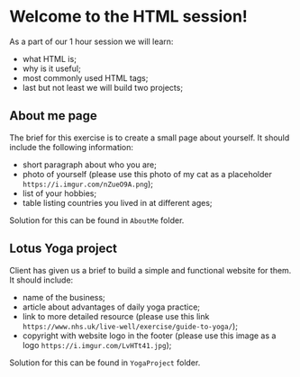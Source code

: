 # Welcome to the HTML session!

As a part of our 1 hour session we will learn:
- what HTML is;
- why is it useful;
- most commonly used HTML tags;
- last but not least we will build two projects; 

## About me page

The brief for this exercise is to create a small page about yourself. It should include the following information:
- short paragraph about who you are;
- photo of yourself (please use this photo of my cat as a placeholder `https://i.imgur.com/nZueO9A.png`);
- list of your hobbies;
- table listing countries you lived in at different ages;

Solution for this can be found in `AboutMe` folder.

## Lotus Yoga project

Client has given us a brief to build a simple and functional website for them. It should include:
- name of the business;
- article about advantages of daily yoga practice;
- link to more detailed resource (please use this link `https://www.nhs.uk/live-well/exercise/guide-to-yoga/`);
- copyright with website logo in the footer (please use this image as a logo `https://i.imgur.com/LvHTt41.jpg`);

Solution for this can be found in `YogaProject` folder.
